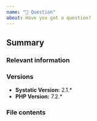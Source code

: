 ```yaml
---
name: "🤔 Question"
about: Have you got a question?
---
```


<!--
    Please fill out each of the below sections with as much information as possible.
    This helps others to spot your issue.
    
    If you'd prefer to have real-time help, join our Discord server:
        - https://discord.gg/zSg3MHv
    
    Before opening a new issue, please check other open issues to see if others have had the same question.
        - https://github.com/damcclean/systatic/issues
-->

## Summary

### Relevant information

<!--
    Please provide as much useful information as you can.
-->

### Versions

- **Systatic Version:** 2.1.*
- **PHP Version:** 7.2.*

### File contents

<!--
    Please add the contents of files relating to this question.
    
    #### `config.php`
    
    ```
    <?php
    
    return [
        ...
    ];
    ```
-->
